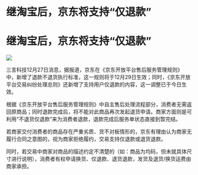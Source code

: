# 继淘宝后，京东将支持“仅退款”

# 继淘宝后，京东将支持“仅退款”

![](https://inews.gtimg.com/news_bt/O5qyu1EYbfRcUH0x5y1xTP4dzh0BRisRvlJiDvDO5vNxgAA/1000)

三言科技12月27日消息，据报道，京东在《京东开放平台售后服务管理规则》中，新增了退款不退货执行标准，这一规则将于12月29日生效；同时，《京东开放平台交易纠纷处理总则》还新增了支持用户仅退款的内容，这一调整已于今日生效。

根据《京东开放平台售后服务管理规则》中自主售后处理流程部分，消费者无需返回原商品；同时退款完成后，将不能对此商品再次发起退货申请。商家方面则是可利用“不退货仅退款”来为消费者退款，退款完成后服务单状态直接到暂完结。

若商家交付消费者的商品存在严重劣质、货不对板情形的，京东有理由认为商家无履行合同之意图的，视为商家拒绝履约，交易支持仅退款或退货退款。

同时，若交易中商家对商品的描述约定不清楚的（如：商品为均码，但未就具体尺寸进行说明），消费者有权申请换货、仅退款、退货退款，发货及退货/换货运费由商家承担。

